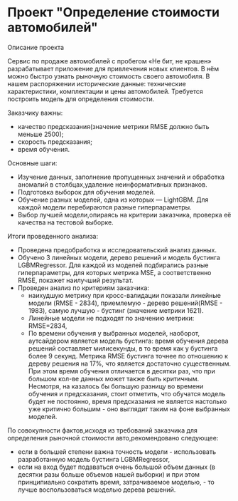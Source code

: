 # Проект "Определение стоимости автомобилей"

Описание проекта

Сервис по продаже автомобилей с пробегом «Не бит, не крашен» разрабатывает приложение для привлечения новых клиентов. В нём можно быстро узнать рыночную стоимость своего автомобиля. В нашем распоряжении исторические данные: технические характеристики, комплектации и цены автомобилей. Требуется построить модель для определения стоимости.

Заказчику важны:
 - качество предсказания(значение метрики RMSE должно быть меньше 2500);
 - скорость предсказания;
 - время обучения.

Основные шаги:
 - Изучение данных, заполнение пропущенных значений и обработка аномалий в столбцах,удаление  неинформативных признаков.
 - Подготовка выборок для обучения моделей.
 - Обучение разных моделей, одна из которых — LightGBM. Для каждой модели перебираются разные гиперпараметры.
 - Выбор лучшей модели,опираясь на критерии заказчика, проверка её качества на тестовой выборке.

Итоги проведенного анализа:
 - Проведена предобработка и исследовательский анализ данных.
 - Обучено 3 линейных модели, дерево решений и модель бустинга LGBMRegressor. Для каждой из моделей подбирались разные гиперпараметры, для которых метрика MSE, а соответственно RMSE, покажет наилучший результат.
 - Проведен анализ по критериям заказчика:
    - наихудшую метрику при кросс-валидации показали линейные модели (RMSE - 2834), приемлемую - дерево решений(RMSE - 1983), самую лучшую - бустинг (значение метрики 1621).
    - Линейные модели не подходят по значению метрики: RMSE=2834,
    - По времени обучения у выбранных моделей, наоборот, аутсайдером является модель бустинга: время обучения дерева решений составляет милисекунды, в то время как у бустинга более 9 секунд.
Метрика RMSE бустинга точнее по отношению к дереву решения на 17%, что является достаточно существенным. При этом время обучения отличается в десятки раз, что при большом кол-ве данных может также быть критичным. Несмотря, на казалось бы большую разницу во времени обучения и предсказания, стоит отметить, что обучатся модель будет не постоянно, время предсказания не является настолько уже критично большим - оно выглядит таким на фоне выбранных моделей.

По совокупности фактов,исходя из требований заказчика для определения рыночной стоимости авто,рекомендовано следующее:
 - если в большей степени важна точность модели - использовать разработанную модель бустинга LGBMRegressor,
 - если на вход будет подаваться очень большой объем данных (в десятки разы больше объемов нашей выборки) и при этом принципиально сократить время, затрачиваемое моделью, - то лучше воспользоваться моделью дерева решений.
